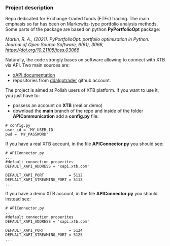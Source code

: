 ### Project description
Repo dedicated for Exchange-traded funds (ETFs) trading. The main emphasis so far has been on Markowitz-type portfolio analysis methods. Some parts of the package are based on python **PyPortfolioOpt** package:

*Martin, R. A., (2021). PyPortfolioOpt: portfolio optimization in Python. Journal of Open Source Software, 6(61), 3066, https://doi.org/10.21105/joss.03066*

Naturally, the code strongly bases on software allowing to connect with XTB via API. Two main sources are:

- [xAPI documentation](http://developers.xstore.pro/documentation/)
- repositories from [ddalgotrader](https://github.com/ddalgotrader) github account.

The project is aimed at Polish users of XTB platform. If you want to use it, you just have to:

- possess an account on **XTB** (real or demo)
- download the **main** branch of the repo and inside of the folder **APICommunication** add a **config.py** file:

```{python}
# config.py
user_id = 'MY_USER_ID'
pwd = 'MY_PASSWORD'
```

If you have a real XTB account, in the file **APIConnector.py** you should see:

```{python}
# APIConnector.py
...
#default connection properites
DEFAULT_XAPI_ADDRESS = 'xapi.xtb.com'

DEFAULT_XAPI_PORT           = 5112
DEFUALT_XAPI_STREAMING_PORT = 5113
...
```

If you have a demo XTB account, in the file **APIConnector.py** you should instead see:

```{python}
# APIConnector.py
...
#default connection properites
DEFAULT_XAPI_ADDRESS = 'xapi.xtb.com'

DEFAULT_XAPI_PORT           = 5124
DEFUALT_XAPI_STREAMING_PORT = 5125
...
```
